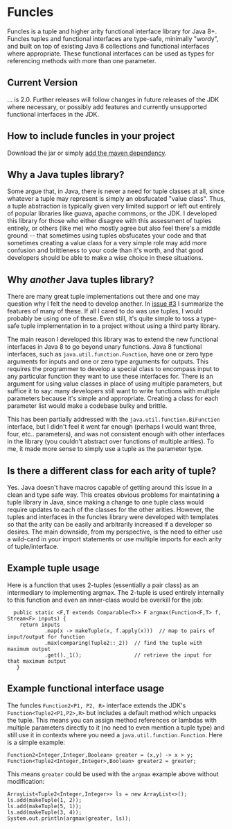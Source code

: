 # Funcles

Funcles is a tuple and higher arity functional interface library for Java 8+. Funcles tuples and functional interfaces are type-safe, minimally "wordy", and built on top of existing Java 8 collections and functional interfaces where appropriate. These functional interfaces can be used as types for referencing methods with more than one parameter. 

## Current Version

... is 2.0. Further releases will follow changes in future releases of the JDK where necessary, or possibly add features and currently unsupported functional interfaces in the JDK. 

## How to include funcles in your project

Download the jar or simply [add the maven dependency](https://search.maven.org/#artifactdetails%7Cnet.sourcedestination%7Cfuncles%7C2.0%7Cjar). 

## Why a Java tuples library? 

Some argue that, in Java, there is never a need for tuple classes at all, since whatever a tuple may represent is simply an obsfucated "value class". Thus, a tuple abstraction is typically given very limited support or left out entirely of popular libraries like guava, apache commons, or the JDK. I developed this library for those who either disagree with this assessment of tuples entirely, or others (like me) who mostly agree but also feel there's a middle ground -- that sometimes using tuples obsfucates your code and that sometimes creating a value class for a very simple role may add more confusion and brittleness to your code than it's worth, and that good developers should be able to make a wise choice in these situations. 

## Why *another* Java tuples library?

There are many great tuple implementations out there and one may question why I felt the need to develop another. In [issue #3](https://github.com/jmorwick/funcles/issues/3) I summarize the features of many of these. If all I cared to do was use tuples, I would probably be using one of these. Even still, it's quite simple to toss a type-safe tuple implementation in to a project without using a third party library. 

The main reason I developed this library was to extend the new functional interfaces in Java 8 to go beyond unary functions. Java 8 functional interfaces, such as `java.util.function.Function`, have one or zero type arguments for inputs and one or zero type arguments for outputs. This requires the programmer to develop a special class to encompass input to any particular function they want to use these interfaces for. There is an argument for using value classes in place of using multiple parameters, but suffice it to say: many developers still want to write functions with multiple parameters because it's simple and appropriate. Creating a class for each parameter list would make a codebase bulky and brittle. 

This has been partially addressed with the `java.util.function.BiFunction` interface, but I didn't feel it went far enough (perhaps I would want three, four, etc.. parameters), and was not consistent enough with other interfaces in the library (you couldn't abstract over functions of multiple arities). To me, it made more sense to simply use a tuple as the parameter type. 

## Is there a different class for each arity of tuple?

Yes. Java doesn't have macros capable of getting around this issue in a clean and type safe way. This creates obvious problems for maintatining a tuple library in Java, since making a change to one tuple class would require updates to each of the classes for the other arities. However, the tuples and interfaces in the funcles library were developed with templates so that the arity can be easily and arbitrarily increased if a developer so desires. The main downside, from my perspective, is the need to either use a wild-card in your import statements or use multiple imports for each arity of tuple/interface. 

## Example tuple usage

Here is a function that uses 2-tuples (essentially a pair class) as an intermediary to implementing argmax. The 2-tuple is used entirely internally to this function and even an inner-class would be overkill for the job:

```
  public static <F,T extends Comparable<T>> F argmax(Function<F,T> f, Stream<F> inputs) {
   	return inputs
            .map(x -> makeTuple(x, f.apply(x)))  // map to pairs of input/output for function
            .max(comparing(Tuple2::_2))  // find the tuple with maximum output
            .get()._1();                 // retrieve the input for that maximum output
   }
```

## Example functional interface usage

The funcles `Function2<P1, P2, R>` interface extends the JDK's `Function<Tuple2<P1,P2>,R>` but includes a default method which unpacks the tuple. This means you can assign method references or lambdas with multiple parameters directly to it (no need to even mention a tuple type) and still use it in contexts where you need a `java.util.function.Function`. Here is a simple example:

```
Function2<Integer,Integer,Boolean> greater = (x,y) -> x > y;
Function<Tuple2<Integer,Integer>,Boolean> greater2 = greater;
```

This means `greater` could be used with the `argmax` example above without modification:

```
ArrayList<Tuple2<Integer,Integer>> ls = new ArrayList<>();
ls.add(makeTuple(1, 2));
ls.add(makeTuple(5, 1));
ls.add(makeTuple(3, 4));
System.out.println(argmax(greater, ls));
```
